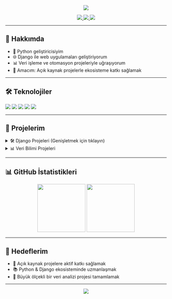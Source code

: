 <p align="center">
  <img src="https://capsule-render.vercel.app/api?type=waving&color=gradient&height=100&section=header&text=Merhaba%20Ben%20kmprens!&fontSize=30&fontColor=fff" />
</p>

<p align="center">
  <a href="https://linkedin.com/in/kmprens">
    <img src="https://img.shields.io/badge/LinkedIn-0077B5?style=for-the-badge&logo=linkedin&logoColor=white" />
  </a>
  <a href="mailto:mail@ornek.com">
    <img src="https://img.shields.io/badge/E-posta-D14836?style=for-the-badge&logo=gmail&logoColor=white" />
  </a>
  <a href="https://github.com/kmprens">
    <img src="https://img.shields.io/badge/GitHub-181717?style=for-the-badge&logo=github&logoColor=white" />
  </a>
</p>

---

## 🚀 Hakkımda
- 🐍 Python geliştiricisiyim
- 🌐 Django ile web uygulamaları geliştiriyorum
- 📊 Veri işleme ve otomasyon projeleriyle uğraşıyorum
- 🎯 Amacım: Açık kaynak projelerle ekosisteme katkı sağlamak

---

## 🛠️ Teknolojiler
<p align="left">
  <img src="https://img.shields.io/badge/Python-3776AB?style=for-the-badge&logo=python&logoColor=white"/>
  <img src="https://img.shields.io/badge/Django-092E20?style=for-the-badge&logo=django&logoColor=white"/>
  <img src="https://img.shields.io/badge/HTML5-E34F26?style=for-the-badge&logo=html5&logoColor=white"/>
  <img src="https://img.shields.io/badge/CSS3-1572B6?style=for-the-badge&logo=css3&logoColor=white"/>
  <img src="https://img.shields.io/badge/REST_API-02569B?style=for-the-badge&logo=fastapi&logoColor=white"/>
</p>

---

## 📌 Projelerim

<details>
  <summary>🛠️ Django Projeleri (Genişletmek için tıklayın)</summary>

  - [📄 **Blog Platformu**](https://github.com/kmprens/blog) – Kullanıcı girişleri, yorum sistemi ve admin paneli
  - [🛒 **E-Ticaret**](https://github.com/kmprens/ecommerce) – Sepet yönetimi, ödeme altyapısı ve kullanıcı panelleri
  - [🔐 **Auth System**](https://github.com/kmprens/auth) – JWT tabanlı kimlik doğrulama sistemi

</details>

<details>
  <summary>📊 Veri Bilimi Projeleri</summary>

  - [📈 **Veri Analiz Aracı**](https://github.com/kmprens/data-analyzer) – Python ile hızlı veri işleme ve raporlama
  - [🕸 **Web Scraper**](https://github.com/kmprens/web-scraper) – Hızlı scraping kütüphanesi
  - [💼 **CheckEinvoice**](https://github.com/kmprens/CheckEinvoice) – E-fatura mükellefi sorgulama aracı

</details>

---

## 📊 GitHub İstatistikleri

<p align="center">
  <img src="https://github-readme-stats.vercel.app/api?username=kmprens&show_icons=true&theme=radical" height="150"/>
  <img src="https://github-readme-streak-stats.herokuapp.com/?user=kmprens&theme=radical" height="150"/>
</p>

---

## 🎯 Hedeflerim
- 🌟 Açık kaynak projelere aktif katkı sağlamak  
- 📚 Python & Django ekosisteminde uzmanlaşmak  
- 🚀 Büyük ölçekli bir veri analizi projesi tamamlamak  

---

<p align="center">
  <img src="https://capsule-render.vercel.app/api?type=waving&color=gradient&height=100&section=footer" />
</p>

